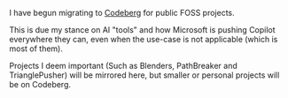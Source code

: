 I have begun migrating to [Codeberg](https://codeberg.org) for public FOSS projects.

This is due my stance on AI "tools" and how Microsoft is pushing Copilot everywhere they can, even when the use-case is not applicable (which is most of them).

Projects I deem important (Such as Blenders, PathBreaker and TrianglePusher) will be mirrored here, but smaller or personal projects will be on Codeberg.
